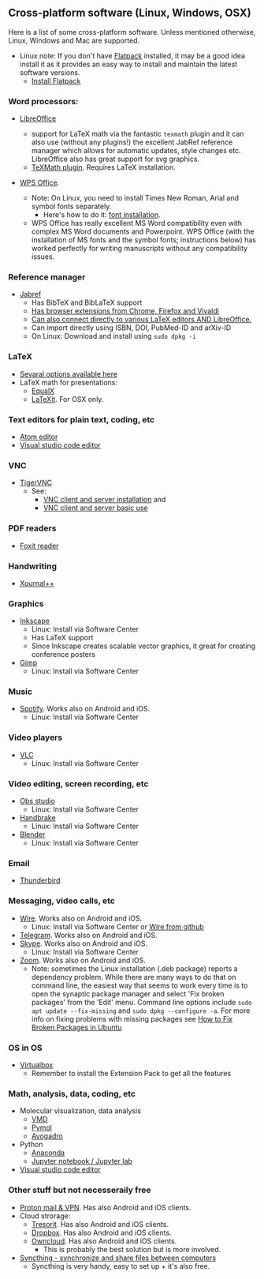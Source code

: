 ## Cross-platform software (Linux, Windows, OSX)


Here is a list of some cross-platform software. Unless mentioned otherwise, Linux, Windows and Mac are supported.

- Linux note: If you don't have [Flatpack](https://flatpak.org/) installed, it may be a good idea install it as it provides an easy way to install and maintain the latest software versions.
  - [Install Flatpack](https://flatpak.org/setup/Ubuntu/)
  
### Word processors:

- [LibreOffice](https://www.libreoffice.org/)
  - support for LaTeX math via the fantastic `texmath` plugin and it can also use (without any plugins!) the excellent JabRef reference manager which allows for automatic updates, style changes etc. LibreOffice also has great support for svg graphics.
  - [TeXMath plugin](http://roland65.free.fr/texmaths/). Requires LaTeX installation. 
  
- [WPS Office](https://www.wps.com/). 
  - Note: On Linux, you need to install Times New Roman, Arial and symbol fonts separately. 
    - Here's how to do it: [font installation](ubuntu/word-processors-with-gui.md).
  - WPS Office has really excellent MS Word compatibility even with complex MS Word documents and Powerpoint. WPS Office (with the installation of MS fonts and the symbol fonts; instructions below) has worked perfectly for writing manuscripts without any compatibility issues.

### Reference manager
- [Jabref](https://www.jabref.org/)
  - Has BibTeX and BibLaTeX support
  - [Has browser extensions from Chrome, Firefox and Vivaldi](https://docs.jabref.org/collect/jabref-browser-extension)
  - [Can also connect directly to various LaTeX editors AND LibreOffice.](https://docs.jabref.org/advanced/resources)
  - Can import directly using  ISBN, DOI, PubMed-ID and arXiv-ID
  - On Linux: Download and install using `sudo dpkg -i`

### LaTeX

- [Sevaral options available here](https://www.latex-project.org)
- LaTeX math for presentations:
  - [EqualX](http://equalx.sourceforge.net/)
  - [LaTeXit](https://www.chachatelier.fr/latexit/). For OSX only.



### Text editors for plain text, coding, etc

- [Atom editor](https://atom.io/)
- [Visual studio code editor](https://code.visualstudio.com/)

### VNC 
- [TigerVNC](https://tigervnc.org/)
  - See: 
    - [VNC client and server installation](./computer-stuff/vnc-installation.md) and 
    - [VNC client and server basic use](computer-stuff/vnc-how-to-use.md )
### PDF readers

- [Foxit reader](https://www.foxitsoftware.com/pdf-reader/)

### Handwriting

- [Xournal++](https://github.com/xournalpp/xournalpp)

### Graphics

- [Inkscape](https://inkscape.org/)
    - Linux: Install via Software Center
    - Has LaTeX support
    - Since Inkscape creates scalable vector graphics, it great for creating conference posters
- [Gimp](https://www.gimp.org/)
  - Linux: Install via Software Center


### Music
- [Spotify](https://www.spotify.com). Works also on Android and iOS.
    - Linux: Install via Software Center

### Video players

- [VLC](https://www.videolan.org/)
  - Linux: Install via Software Center


### Video editing, screen recording, etc

- [Obs studio](https://obsproject.com/)
    - Linux: Install via Software Center
- [Handbrake](https://handbrake.fr/)
     - Linux: Install via Software Center
- [Blender](https://www.blender.org/)
    - Linux: Install via Software Center

### Email
- [Thunderbird](https://www.thunderbird.net)

### Messaging, video calls, etc

- [Wire](https://wire.com).  Works also on Android and iOS.
  - Linux: Install via Software Center or [Wire from github](https://github.com/wireapp/wire-desktop/wiki/How-to-install-Wire-for-Desktop-on-Linux)
- [Telegram](https://telegram.org/). Works also on Android and iOS.
- [Skype](https://www.skype.com). Works also on Android and iOS.
    - Linux: Install via Software Center
- [Zoom](https://zoom.us/). Works also on Android and iOS.
  - Note: sometimes the Linux installation (.deb package) reports a dependency problem. While there are many ways to do that on command line, the easiest way that seems to work every time is to open the synaptic package manager and select 'Fix broken packages' from the 'Edit' menu. Command line options include
 `sudo apt update --fix-missing` and  `sudo dpkg --configure -a`. For more info on fixing problems with missing packages see [How to Fix Broken Packages in Ubuntu](https://www.maketecheasier.com/fix-broken-packages-ubuntu/)
  

### OS in OS
- [Virtualbox](https://www.virtualbox.org/)
  - Remember to install the Extension Pack to get all the features

### Math, analysis, data, coding, etc

- Molecular visualization, data analysis
  - [VMD](https://www.ks.uiuc.edu/Research/vmd/)
  - [Pymol](https://pymol.org)
  - [Avogadro](https://avogadro.cc/)
- Python
  - [Anaconda](https://www.anaconda.com/)
  - [Jupyter notebook / Jupyter lab](https://jupyter.org/)
- [Visual studio code editor](https://code.visualstudio.com/)

### Other stuff but not necesseraily free

- [Proton mail & VPN](https://protonmail.com/). Has also Android and iOS clients.
- Cloud strorage:
  - [Tresorit](https://tresorit.com). Has also Android and iOS clients.
  - [Dropbox](https://www.dropbox.com/). Has also Android and iOS clients.
  - [Owncloud](https://owncloud.org/). Has also Android and iOS clients.
    - This is probably the best solution but is more involved. 
- [Syncthing - synchronize and share files between computers](https://syncthing.net/)    
   - Syncthing is very handy, easy to set up + it's also free.
